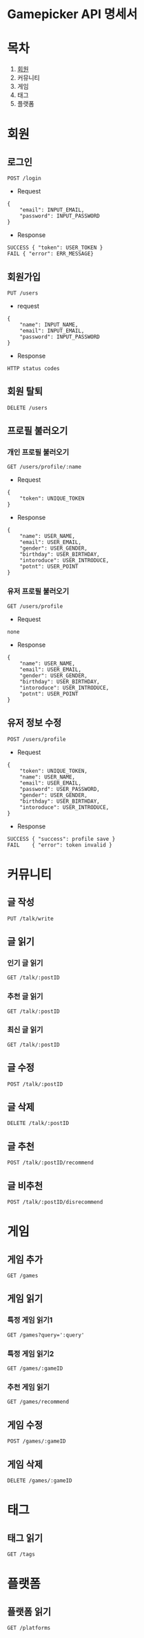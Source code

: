 Gamepicker API 명세서
=====================
# 목차
1. [회원](./#회원)
2. 커뮤니티
3. 게임
4. 태그
5. 플랫폼

# 회원
## 로그인
<pre><code>POST /login</code></pre>
* Request
<pre><code>{
    "email": INPUT_EMAIL,
    "password": INPUT_PASSWORD
}</code></pre>
* Response
<pre><code>SUCCESS { "token": USER_TOKEN }
FAIL { "error": ERR_MESSAGE}</code></pre>

## 회원가입
<pre><code>PUT /users</code></pre>
* request
<pre><code>{
    "name": INPUT_NAME,
    "email": INPUT_EMAIL,
    "password": INPUT_PASSWORD
}</code></pre>
* Response
<pre><code>HTTP status codes</code></pre>
## 회원 탈퇴
<pre><code>DELETE /users</code></pre>

## 프로필 불러오기
### 개인 프로필 불러오기
<pre><code>GET /users/profile/:name</code></pre>
* Request
<pre><code>{
    "token": UNIQUE_TOKEN
}</code></pre>
* Response
<pre><code>{
    "name": USER_NAME,
    "email": USER_EMAIL,
    "gender": USER_GENDER,
    "birthday": USER_BIRTHDAY,
    "intoroduce": USER_INTRODUCE,
    "potnt": USER_POINT
}</code></pre>
### 유저 프로필 불러오기
<pre><code>GET /users/profile</code></pre>
* Request
<pre><code>none</code></pre>
* Response
<pre><code>{
    "name": USER_NAME,
    "email": USER_EMAIL,
    "gender": USER_GENDER,
    "birthday": USER_BIRTHDAY,
    "intoroduce": USER_INTRODUCE,
    "potnt": USER_POINT
}</code></pre>
## 유저 정보 수정
<pre><code>POST /users/profile</code></pre>
* Request
<pre><code>{
    "token": UNIQUE_TOKEN,
    "name": USER_NAME,
    "email": USER_EMAIL,
    "password": USER_PASSWORD,
    "gender": USER_GENDER,
    "birthday": USER_BIRTHDAY,
    "intoroduce": USER_INTRODUCE,
}</code></pre>
* Response
<pre><code>SUCCESS { "success": profile save }
FAIL    { "error": token invalid }</code></pre>
# 커뮤니티
## 글 작성
<pre><code>PUT /talk/write</code></pre>
## 글 읽기
### 인기 글 읽기
<pre><code>GET /talk/:postID</code></pre>
### 추천 글 읽기
<pre><code>GET /talk/:postID</code></pre>
### 최신 글 읽기
<pre><code>GET /talk/:postID</code></pre>
## 글 수정
<pre><code>POST /talk/:postID</code></pre>
## 글 삭제
<pre><code>DELETE /talk/:postID</code></pre>

## 글 추천
<pre><code>POST /talk/:postID/recommend</code></pre>
## 글 비추천
<pre><code>POST /talk/:postID/disrecommend</code></pre>

# 게임
## 게임 추가
<pre><code>GET /games</code></pre>
## 게임 읽기
### 특정 게임 읽기1
<pre><code>GET /games?query=':query'</code></pre>
### 특정 게임 읽기2
<pre><code>GET /games/:gameID</code></pre>
### 추천 게임 읽기
<pre><code>GET /games/recommend</code></pre>
## 게임 수정
<pre><code>POST /games/:gameID</code></pre>
## 게임 삭제
<pre><code>DELETE /games/:gameID</code></pre>

# 태그
## 태그 읽기
<pre><code>GET /tags</code></pre>

# 플랫폼
## 플랫폼 읽기
<pre><code>GET /platforms</code></pre>



